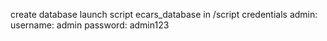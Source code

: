 create database
launch script ecars_database in /script
credentials admin: 
username: admin
password: admin123